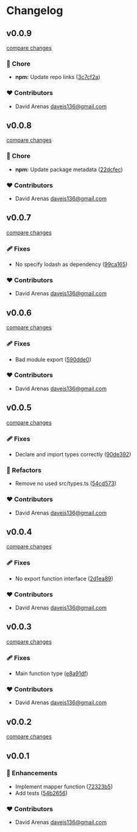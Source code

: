 # Changelog


## v0.0.9

[compare changes](https://github.com/Dave136/smapper/compare/v0.0.8...v0.0.9)

### 🏡 Chore

- **npm:** Update repo links ([3c7cf2a](https://github.com/Dave136/smapper/commit/3c7cf2a))

### ❤️  Contributors

- David Arenas <davejs136@gmail.com>

## v0.0.8

[compare changes](https://github.com/davejs136/smapper/compare/v0.0.7...v0.0.8)

### 🏡 Chore

- **npm:** Update package metadata ([22dcfec](https://github.com/davejs136/smapper/commit/22dcfec))

### ❤️  Contributors

- David Arenas <davejs136@gmail.com>

## v0.0.7

[compare changes](https://github.com/Dave136/smapper/compare/v0.0.6...v0.0.7)

### 🩹 Fixes

- No specify lodash as dependency ([99ca165](https://github.com/Dave136/smapper/commit/99ca165))

### ❤️  Contributors

- David Arenas <davejs136@gmail.com>

## v0.0.6

[compare changes](https://github.com/Dave136/smapper/compare/v0.0.5...v0.0.6)

### 🩹 Fixes

- Bad module export ([590dde0](https://github.com/Dave136/smapper/commit/590dde0))

### ❤️  Contributors

- David Arenas <davejs136@gmail.com>

## v0.0.5

[compare changes](https://github.com/Dave136/smapper/compare/v0.0.4...v0.0.5)

### 🩹 Fixes

- Declare and import types correctly ([90de392](https://github.com/Dave136/smapper/commit/90de392))

### 💅 Refactors

- Remove no used src/types.ts ([54cd573](https://github.com/Dave136/smapper/commit/54cd573))

### ❤️  Contributors

- David Arenas <davejs136@gmail.com>

## v0.0.4

[compare changes](https://github.com/Dave136/smapper/compare/v0.0.3...v0.0.4)

### 🩹 Fixes

- No export function interface ([2d1ea89](https://github.com/Dave136/smapper/commit/2d1ea89))

### ❤️  Contributors

- David Arenas <davejs136@gmail.com>

## v0.0.3

[compare changes](https://github.com/Dave136/smapper/compare/v0.0.2...v0.0.3)

### 🩹 Fixes

- Main function type ([e8a91df](https://github.com/Dave136/smapper/commit/e8a91df))

### ❤️  Contributors

- David Arenas <davejs136@gmail.com>

## v0.0.2

[compare changes](https://github.com/Dave136/smapper/compare/v0.0.1...v0.0.2)

## v0.0.1


### 🚀 Enhancements

- Implement mapper function ([72323b5](https://github.com/Dave136/smapper/commit/72323b5))
- Add tests ([54b2656](https://github.com/Dave136/smapper/commit/54b2656))

### ❤️  Contributors

- David Arenas <davejs136@gmail.com>

